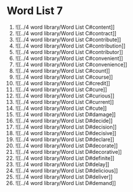 # Word List 7

1. ![[../4 word library/Word List C#content]]
2. ![[../4 word library/Word List C#contract]]
3. ![[../4 word library/Word List C#contribute]]
4. ![[../4 word library/Word List C#contribution]]
5. ![[../4 word library/Word List C#contributor]]
6. ![[../4 word library/Word List C#convenient]]
7. ![[../4 word library/Word List C#convenience]]
8. ![[../4 word library/Word List C#count]]
9. ![[../4 word library/Word List C#course]]
10. ![[../4 word library/Word List C#credit]]
11. ![[../4 word library/Word List C#cure]]
12. ![[../4 word library/Word List C#curious]]
13. ![[../4 word library/Word List C#current]]
14. ![[../4 word library/Word List C#cute]]
15. ![[../4 word library/Word List D#damage]]
16. ![[../4 word library/Word List D#decide]]
17. ![[../4 word library/Word List D#decision]]
18. ![[../4 word library/Word List D#decisive]]
19. ![[../4 word library/Word List D#declare]]
20. ![[../4 word library/Word List D#decorate]]
21. ![[../4 word library/Word List D#decorative]]
22. ![[../4 word library/Word List D#definite]]
23. ![[../4 word library/Word List D#delay]]
24. ![[../4 word library/Word List D#delicious]]
25. ![[../4 word library/Word List D#deliver]]
26. ![[../4 word library/Word List D#demand]]